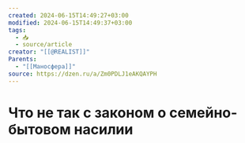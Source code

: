 ```yaml
---
created: 2024-06-15T14:49:27+03:00
modified: 2024-06-15T14:49:37+03:00
tags:
  - 📥
  - source/article
creator: "[[@REALIST]]"
Parents:
  - "[[Маносфера]]"
source: https://dzen.ru/a/Zm0PDLJ1eAKQAYPH
---
```


# Что не так с законом о семейно-бытовом насилии